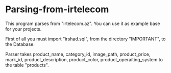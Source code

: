 # Parsing-from-irtelecom
This program parses from "irtelecom.az". You can use it as example base for your projects.

First of all you must import "irshad.sql", from the directory "IMPORTANT", to the Database.

Parser takes product_name, category_id, image_path, product_price, mark_id, product_description, product_color, product_operaiting_system to the table "products".
